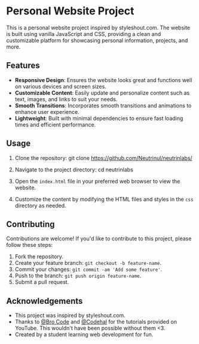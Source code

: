 Personal Website Project
========================

This is a personal website project inspired by styleshout.com. The website is built using vanilla JavaScript and CSS, providing a clean and customizable platform for showcasing personal information, projects, and more.

Features
--------

- **Responsive Design**: Ensures the website looks great and functions well on various devices and screen sizes.
- **Customizable Content**: Easily update and personalize content such as text, images, and links to suit your needs.
- **Smooth Transitions**: Incorporates smooth transitions and animations to enhance user experience.
- **Lightweight**: Built with minimal dependencies to ensure fast loading times and efficient performance.

Usage
-----

1. Clone the repository:
   git clone https://github.com/Neutrinul/neutrinlabs/
   
2. Navigate to the project directory:
   cd neutrinlabs
   
3. Open the `index.html` file in your preferred web browser to view the website.

4. Customize the content by modifying the HTML files and styles in the `css` directory as needed.

Contributing
------------

Contributions are welcome! If you'd like to contribute to this project, please follow these steps:

1. Fork the repository.
2. Create your feature branch: `git checkout -b feature-name`.
3. Commit your changes: `git commit -am 'Add some feature'`.
4. Push to the branch: `git push origin feature-name`.
5. Submit a pull request.


Acknowledgements
----------------

- This project was inspired by styleshout.com.
- Thanks to [@Bro Code](https://www.youtube.com/@BroCodez) and [@Codehal](https://www.youtube.com/@codehal) for the tutorials provided on YouTube. This wouldn't have been possible without them <3.
- Created by a student learning web development for fun.
